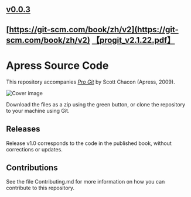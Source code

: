 ## [v0.0.3](https://github.com/littleflute/pro-git/edit/master/README.md)
## [https://git-scm.com/book/zh/v2](https://git-scm.com/book/zh/v2) [【progit_v2.1.22.pdf】](progit_v2.1.22.pdf)

# Apress Source Code

This repository accompanies [*Pro Git*](http://www.apress.com/9781430218333) by Scott Chacon (Apress, 2009).

![Cover image](9781430218333.jpg)

Download the files as a zip using the green button, or clone the repository to your machine using Git.

## Releases

Release v1.0 corresponds to the code in the published book, without corrections or updates.

## Contributions

See the file Contributing.md for more information on how you can contribute to this repository.
